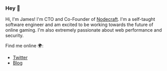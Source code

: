 ### Hey 👋

Hi, I'm James! I'm CTO and Co-Founder of [Nodecraft](https://nodecraft.com/). I'm a self-taught software engineer and am excited to be working towards the future of online gaming. I'm also extremely passionate about web performance and security.

Find me online 🌍:
- [Twitter](https://twitter.com/CherryJimbo/)
- [Blog](https://jross.me)
